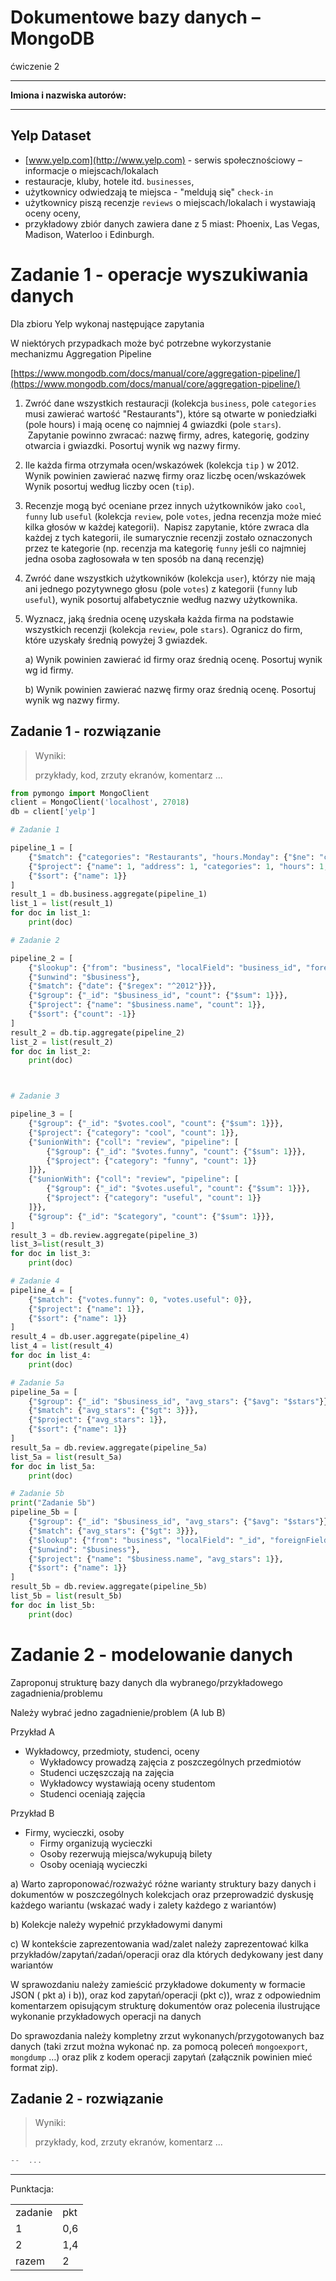 # Dokumentowe bazy danych – MongoDB

ćwiczenie 2


---

**Imiona i nazwiska autorów:**

--- 


## Yelp Dataset

- [www.yelp.com](http://www.yelp.com) - serwis społecznościowy – informacje o miejscach/lokalach
- restauracje, kluby, hotele itd. `businesses`,
- użytkownicy odwiedzają te miejsca - "meldują się"  `check-in`
- użytkownicy piszą recenzje `reviews` o miejscach/lokalach i wystawiają oceny oceny,
- przykładowy zbiór danych zawiera dane z 5 miast: Phoenix, Las Vegas, Madison, Waterloo i Edinburgh.

# Zadanie 1 - operacje wyszukiwania danych

Dla zbioru Yelp wykonaj następujące zapytania

W niektórych przypadkach może być potrzebne wykorzystanie mechanizmu Aggregation Pipeline

[https://www.mongodb.com/docs/manual/core/aggregation-pipeline/](https://www.mongodb.com/docs/manual/core/aggregation-pipeline/)


1. Zwróć dane wszystkich restauracji (kolekcja `business`, pole `categories` musi zawierać wartość "Restaurants"), które są otwarte w poniedziałki (pole hours) i mają ocenę co najmniej 4 gwiazdki (pole `stars`).  Zapytanie powinno zwracać: nazwę firmy, adres, kategorię, godziny otwarcia i gwiazdki. Posortuj wynik wg nazwy firmy.

2. Ile każda firma otrzymała ocen/wskazówek (kolekcja `tip` ) w 2012. Wynik powinien zawierać nazwę firmy oraz liczbę ocen/wskazówek Wynik posortuj według liczby ocen (`tip`).

3. Recenzje mogą być oceniane przez innych użytkowników jako `cool`, `funny` lub `useful` (kolekcja `review`, pole `votes`, jedna recenzja może mieć kilka głosów w każdej kategorii).  Napisz zapytanie, które zwraca dla każdej z tych kategorii, ile sumarycznie recenzji zostało oznaczonych przez te kategorie (np. recenzja ma kategorię `funny` jeśli co najmniej jedna osoba zagłosowała w ten sposób na daną recenzję)

4. Zwróć dane wszystkich użytkowników (kolekcja `user`), którzy nie mają ani jednego pozytywnego głosu (pole `votes`) z kategorii (`funny` lub `useful`), wynik posortuj alfabetycznie według nazwy użytkownika.

5. Wyznacz, jaką średnia ocenę uzyskała każda firma na podstawie wszystkich recenzji (kolekcja `review`, pole `stars`). Ogranicz do firm, które uzyskały średnią powyżej 3 gwiazdek.

	a) Wynik powinien zawierać id firmy oraz średnią ocenę. Posortuj wynik wg id firmy.

	b) Wynik powinien zawierać nazwę firmy oraz średnią ocenę. Posortuj wynik wg nazwy firmy.

## Zadanie 1  - rozwiązanie

> Wyniki: 
> 
> przykłady, kod, zrzuty ekranów, komentarz ...

```python
from pymongo import MongoClient
client = MongoClient('localhost', 27018)
db = client['yelp']

# Zadanie 1

pipeline_1 = [
    {"$match": {"categories": "Restaurants", "hours.Monday": {"$ne": "closed"}, "stars": {"$gte": 4}}},
    {"$project": {"name": 1, "address": 1, "categories": 1, "hours": 1, "stars": 1}},
    {"$sort": {"name": 1}}
]
result_1 = db.business.aggregate(pipeline_1)
list_1 = list(result_1)
for doc in list_1:
    print(doc)

# Zadanie 2 

pipeline_2 = [
    {"$lookup": {"from": "business", "localField": "business_id", "foreignField": "business_id", "as": "business"}},
    {"$unwind": "$business"},
    {"$match": {"date": {"$regex": "^2012"}}},
    {"$group": {"_id": "$business_id", "count": {"$sum": 1}}},
    {"$project": {"name": "$business.name", "count": 1}},
    {"$sort": {"count": -1}}
]
result_2 = db.tip.aggregate(pipeline_2)
list_2 = list(result_2)
for doc in list_2:
    print(doc)



# Zadanie 3

pipeline_3 = [
    {"$group": {"_id": "$votes.cool", "count": {"$sum": 1}}},
    {"$project": {"category": "cool", "count": 1}},
    {"$unionWith": {"coll": "review", "pipeline": [
        {"$group": {"_id": "$votes.funny", "count": {"$sum": 1}}},
        {"$project": {"category": "funny", "count": 1}}
    ]}},
    {"$unionWith": {"coll": "review", "pipeline": [
        {"$group": {"_id": "$votes.useful", "count": {"$sum": 1}}},
        {"$project": {"category": "useful", "count": 1}}
    ]}},
    {"$group": {"_id": "$category", "count": {"$sum": 1}}},
]
result_3 = db.review.aggregate(pipeline_3)
list_3=list(result_3)
for doc in list_3:
    print(doc)

# Zadanie 4
pipeline_4 = [
    {"$match": {"votes.funny": 0, "votes.useful": 0}},
    {"$project": {"name": 1}},
    {"$sort": {"name": 1}}
]
result_4 = db.user.aggregate(pipeline_4)
list_4 = list(result_4)
for doc in list_4:
    print(doc)

# Zadanie 5a
pipeline_5a = [
    {"$group": {"_id": "$business_id", "avg_stars": {"$avg": "$stars"}}},
    {"$match": {"avg_stars": {"$gt": 3}}},
    {"$project": {"avg_stars": 1}},
    {"$sort": {"name": 1}}
]
result_5a = db.review.aggregate(pipeline_5a)
list_5a = list(result_5a)
for doc in list_5a:
    print(doc)

# Zadanie 5b
print("Zadanie 5b")
pipeline_5b = [
    {"$group": {"_id": "$business_id", "avg_stars": {"$avg": "$stars"}}},
    {"$match": {"avg_stars": {"$gt": 3}}},
    {"$lookup": {"from": "business", "localField": "_id", "foreignField": "name", "as": "business"}},
    {"$unwind": "$business"},
    {"$project": {"name": "$business.name", "avg_stars": 1}},
    {"$sort": {"name": 1}}
]
result_5b = db.review.aggregate(pipeline_5b)
list_5b = list(result_5b)
for doc in list_5b:
    print(doc)
```

# Zadanie 2 - modelowanie danych


Zaproponuj strukturę bazy danych dla wybranego/przykładowego zagadnienia/problemu

Należy wybrać jedno zagadnienie/problem (A lub B)

Przykład A
- Wykładowcy, przedmioty, studenci, oceny
	- Wykładowcy prowadzą zajęcia z poszczególnych przedmiotów
	- Studenci uczęszczają na zajęcia
	- Wykładowcy wystawiają oceny studentom
	- Studenci oceniają zajęcia

Przykład B
- Firmy, wycieczki, osoby
	- Firmy organizują wycieczki
	- Osoby rezerwują miejsca/wykupują bilety
	- Osoby oceniają wycieczki

a) Warto zaproponować/rozważyć różne warianty struktury bazy danych i dokumentów w poszczególnych kolekcjach oraz przeprowadzić dyskusję każdego wariantu (wskazać wady i zalety każdego z wariantów)

b) Kolekcje należy wypełnić przykładowymi danymi

c) W kontekście zaprezentowania wad/zalet należy zaprezentować kilka przykładów/zapytań/zadań/operacji oraz dla których dedykowany jest dany wariantów

W sprawozdaniu należy zamieścić przykładowe dokumenty w formacie JSON ( pkt a) i b)), oraz kod zapytań/operacji (pkt c)), wraz z odpowiednim komentarzem opisującym strukturę dokumentów oraz polecenia ilustrujące wykonanie przykładowych operacji na danych

Do sprawozdania należy kompletny zrzut wykonanych/przygotowanych baz danych (taki zrzut można wykonać np. za pomocą poleceń `mongoexport`, `mongdump` …) oraz plik z kodem operacji zapytań (załącznik powinien mieć format zip).


## Zadanie 2  - rozwiązanie

> Wyniki: 
> 
> przykłady, kod, zrzuty ekranów, komentarz ...

```js
--  ...
```

---

Punktacja:

|         |     |
| ------- | --- |
| zadanie | pkt |
| 1       | 0,6 |
| 2       | 1,4 |
| razem   | 2   |




